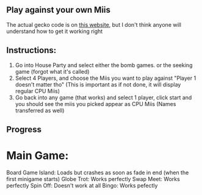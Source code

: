 ## Play against your own Miis

The actual gecko code is on [this website](https://b0sh1Mods.github.io/GeckoCodes.html), but I don't think anyone will understand how to get it working right

## Instructions:

1. Go into House Party and select either the bomb games. or the seeking game (forgot what it's called)
2. Select 4 Players, and choose the Miis you want to play against "Player 1 doesn't matter tho" (This is important as if not done, it will display regular CPU Miis)
3. Go back into any game (that works) and select 1 player, click start and you should see the miis you picked appear as CPU Miis (Names transferred as well)

## Progress

# Main Game:
Board Game Island: Loads but crashes as soon as fade in end (when the first minigame starts)
Globe Trot: Works perfectly
Swap Meet: Works perfectly
Spin Off: Doesn't work at all
Bingo: Works pefectly


